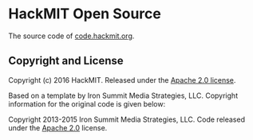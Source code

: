 # HackMIT Open Source

The source code of [code.hackmit.org](http://code.hackmit.org).

## Copyright and License

Copyright (c) 2016 HackMIT. Released under the [Apache 2.0 license](LICENSE).

Based on a template by Iron Summit Media Strategies, LLC. Copyright information
for the original code is given below:

Copyright 2013-2015 Iron Summit Media Strategies, LLC. Code released under the
[Apache 2.0](LICENSE) license.
